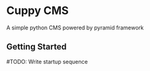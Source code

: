 # Cuppy CMS
A simple python CMS powered by pyramid framework

Getting Started
---------------

#TODO: Write startup sequence